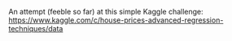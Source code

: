 An attempt (feeble so far) at this simple Kaggle challenge: https://www.kaggle.com/c/house-prices-advanced-regression-techniques/data